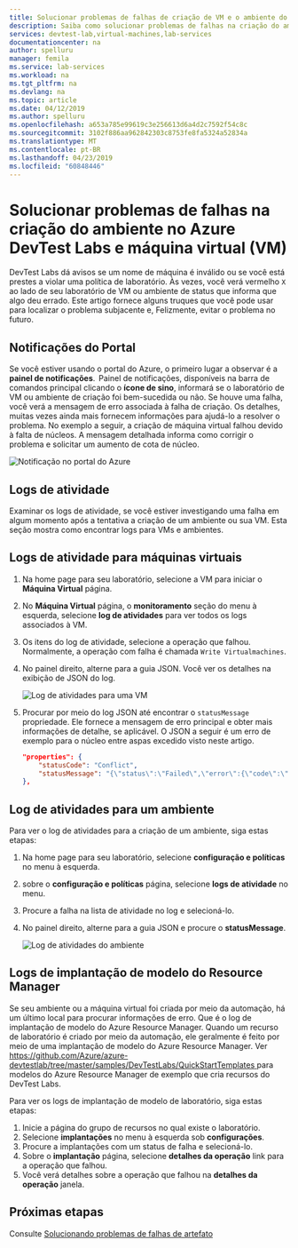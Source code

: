 ```yaml
---
title: Solucionar problemas de falhas de criação de VM e o ambiente do Azure DevTest Labs | Microsoft Docs
description: Saiba como solucionar problemas de falhas na criação do ambiente no Azure DevTest Labs e máquina virtual (VM).
services: devtest-lab,virtual-machines,lab-services
documentationcenter: na
author: spelluru
manager: femila
ms.service: lab-services
ms.workload: na
ms.tgt_pltfrm: na
ms.devlang: na
ms.topic: article
ms.date: 04/12/2019
ms.author: spelluru
ms.openlocfilehash: a653a785e99619c3e256613d6a4d2c7592f54c8c
ms.sourcegitcommit: 3102f886aa962842303c8753fe8fa5324a52834a
ms.translationtype: MT
ms.contentlocale: pt-BR
ms.lasthandoff: 04/23/2019
ms.locfileid: "60848446"
---
```

# <a name="troubleshoot-virtual-machine-vm-and-environment-creation-failures-in-azure-devtest-labs"></a>Solucionar problemas de falhas na criação do ambiente no Azure DevTest Labs e máquina virtual (VM)
DevTest Labs dá avisos se um nome de máquina é inválido ou se você está prestes a violar uma política de laboratório. Às vezes, você verá vermelho `X` ao lado de seu laboratório de VM ou ambiente de status que informa que algo deu errado.  Este artigo fornece alguns truques que você pode usar para localizar o problema subjacente e, Felizmente, evitar o problema no futuro.

## <a name="portal-notifications"></a>Notificações do Portal
Se você estiver usando o portal do Azure, o primeiro lugar a observar é a **painel de notificações**.  Painel de notificações, disponíveis na barra de comandos principal clicando o **ícone de sino**, informará se o laboratório de VM ou ambiente de criação foi bem-sucedida ou não.  Se houve uma falha, você verá a mensagem de erro associada à falha de criação. Os detalhes, muitas vezes ainda mais fornecem informações para ajudá-lo a resolver o problema. No exemplo a seguir, a criação de máquina virtual falhou devido à falta de núcleos. A mensagem detalhada informa como corrigir o problema e solicitar um aumento de cota de núcleo.

![Notificação no portal do Azure](./media/troubleshoot-vm-environment-creation-failures/portal-notification.png)


## <a name="activity-logs"></a>Logs de atividade
Examinar os logs de atividade, se você estiver investigando uma falha em algum momento após a tentativa a criação de um ambiente ou sua VM. Esta seção mostra como encontrar logs para VMs e ambientes.

## <a name="activity-logs-for-virtual-machines"></a>Logs de atividade para máquinas virtuais

1. Na home page para seu laboratório, selecione a VM para iniciar o **Máquina Virtual** página.
2. No **Máquina Virtual** página, o **monitoramento** seção do menu à esquerda, selecione **log de atividades** para ver todos os logs associados à VM.
3. Os itens do log de atividade, selecione a operação que falhou. Normalmente, a operação com falha é chamada `Write Virtualmachines`.
4. No painel direito, alterne para a guia JSON. Você ver os detalhes na exibição de JSON do log.

    ![Log de atividades para uma VM](./media/troubleshoot-vm-environment-creation-failures/vm-activity-log.png)
5. Procurar por meio do log JSON até encontrar o `statusMessage` propriedade. Ele fornece a mensagem de erro principal e obter mais informações de detalhe, se aplicável. O JSON a seguir é um erro de exemplo para o núcleo entre aspas excedido visto neste artigo.

    ```json
    "properties": {
        "statusCode": "Conflict",
        "statusMessage": "{\"status\":\"Failed\",\"error\":{\"code\":\"ResourceDeploymentFailure\",\"message\":\"The resource operation completed with terminal provisioning state 'Failed'.\",\"details\":[{\"code\":\"OperationNotAllowed\",\"message\":\"Operation results in exceeding quota limits of Core. Maximum allowed: 100, Current in use: 100, Additional requested: 8. Please read more about quota increase at http://aka.ms/corequotaincrease.\"}]}}",
    },
    ```

## <a name="activity-log-for-an-environment"></a>Log de atividades para um ambiente

Para ver o log de atividades para a criação de um ambiente, siga estas etapas:

1. Na home page para seu laboratório, selecione **configuração e políticas** no menu à esquerda.
2. sobre o **configuração e políticas** página, selecione **logs de atividade** no menu.
3. Procure a falha na lista de atividade no log e selecioná-lo.
4. No painel direito, alterne para a guia JSON e procure o **statusMessage**.

    ![Log de atividades do ambiente](./media/troubleshoot-vm-environment-creation-failures/envirionment-activity-log.png)

## <a name="resource-manager-template-deployment-logs"></a>Logs de implantação de modelo do Resource Manager
Se seu ambiente ou a máquina virtual foi criada por meio da automação, há um último local para procurar informações de erro. Que é o log de implantação de modelo do Azure Resource Manager. Quando um recurso de laboratório é criado por meio da automação, ele geralmente é feito por meio de uma implantação de modelo do Azure Resource Manager. Ver[ https://github.com/Azure/azure-devtestlab/tree/master/samples/DevTestLabs/QuickStartTemplates ](https://github.com/Azure/azure-devtestlab/tree/master/samples/DevTestLabs/QuickStartTemplates) para modelos do Azure Resource Manager de exemplo que cria recursos do DevTest Labs.

Para ver os logs de implantação de modelo de laboratório, siga estas etapas:

1. Inicie a página do grupo de recursos no qual existe o laboratório.
2. Selecione **implantações** no menu à esquerda sob **configurações**.
3. Procure a implantações com um status de falha e selecioná-lo.
4. Sobre o **implantação** página, selecione **detalhes da operação** link para a operação que falhou.
5. Você verá detalhes sobre a operação que falhou na **detalhes da operação** janela.

## <a name="next-steps"></a>Próximas etapas
Consulte [Solucionando problemas de falhas de artefato](devtest-lab-troubleshoot-artifact-failure.md)